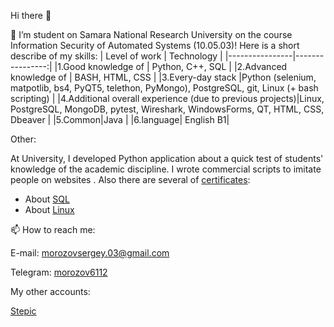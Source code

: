 
Hi there 👋                   

                         

🔭 I’m student on  Samara National Research University on the course Information Security of Automated Systems (10.05.03)!
Here is a short describe of my skills:
| Level of work | Technology |
|----------------|----------------:|
|1.Good knowledge of  | Python, C++, SQL |
|2.Advanced knowledge of | BASH, HTML, CSS |
|3.Every-day stack |Python (selenium, matpotlib, bs4, PyQT5, telethon, PyMongo), PostgreSQL, git, Linux (+ bash scripting) |
|4.Additional overall experience (due to previous projects)|Linux, PostgreSQL, MongoDB, pytest, Wireshark, WindowsForms, QT, HTML, CSS, Dbeaver |
|5.Common|Java |
|6.language| English B1|

Other:

  At University, I developed Python application about a quick test of students' knowledge of the academic discipline. I wrote commercial scripts to imitate people on websites . Also there are several of  [certificates](https://drive.google.com/drive/folders/1w2c6oKNBp3rjzIJTWm66uy2sFb3xZsIw?usp=sharing):

- About [SQL](https://stepik.org/cert/1992535)
- About [Linux](https://stepik.org/cert/2048051)

📫 How to reach me:

E-mail: morozovsergey.03@gmail.com


Telegram: [morozov6112](https://t.me/morozov6112)


My other accounts:



[Stepic](https://stepik.org/users/595471704)


